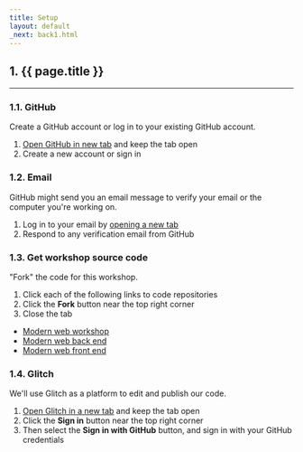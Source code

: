 ```yaml
---
title: Setup
layout: default
_next: back1.html
---
```


## 1. {{ page.title }}

---

### 1.1. GitHub

Create a GitHub account or log in to your existing GitHub account.

1. <a href="https://github.com" target="_blank">Open GitHub in new tab</a> and keep the tab open
2. Create a new account or sign in

### 1.2. Email

GitHub might send you an email message to verify your email or the computer you're working on.

1. Log in to your email by <a href="about:blank" target="_blank">opening a new tab</a>
2. Respond to any verification email from GitHub

### 1.3. Get workshop source code

"Fork" the code for this workshop.

1. Click each of the following links to code repositories
2. Click the **Fork** button near the top right corner
3. Close the tab

- <a href="https://github.com/brianzelip/modern-web-workshop" target="_blank">Modern web workshop</a>
- <a href="https://github.com/brianzelip/modern-web-back-end" target="_blank">Modern web back end</a>
- <a href="https://github.com/brianzelip/modern-web-front-end" target="_blank">Modern web front end</a>

### 1.4. Glitch

We'll use Glitch as a platform to edit and publish our code.

1. <a href="https://glitch.com" target="_blank">Open Glitch in a new tab</a> and keep the tab open
2. Click the **Sign in** button near the top right corner
3. Then select the **Sign in with GitHub** button, and sign in with your GitHub credentials

